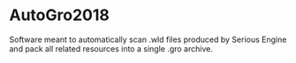 # AutoGro2018
Software meant to automatically scan .wld files produced by Serious Engine and pack all related resources into a single .gro archive.
